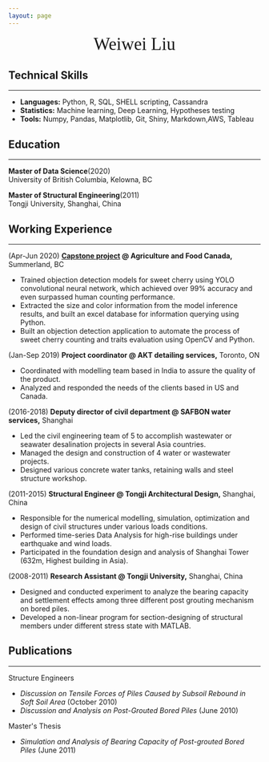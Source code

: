 ```yaml
---
layout: page
---
```

<center><span style="font-family:Didot; font-size:2.5em;">Weiwei Liu</span></center>

## Technical Skills
- - - -

* **Languages:** Python, R, SQL, SHELL scripting, Cassandra
* **Statistics:** Machine learning, Deep Learning, Hypotheses testing
* **Tools:** Numpy, Pandas, Matplotlib, Git, Shiny, Markdown,AWS, Tableau



## Education
- - - -

**Master of Data Science**(2020)   <br />
University of British Columbia, Kelowna, BC

**Master of Structural Engineering**(2011) <br />
Tongji University, Shanghai, China




## Working Experience
- - - -

(Apr-Jun 2020) **[Capstone project](/2020-06-26-real-time-cherry-detection/) @ Agriculture and Food Canada,** Summerland, BC

* Trained objection detection models for sweet cherry using YOLO convolutional neural network, which achieved over 99% accuracy and even surpassed human counting performance.
* Extracted the size and color information from the model inference results, and built an excel database for information querying using Python.
* Built an objection detection application to automate the process of sweet cherry counting and traits evaluation using OpenCV and Python.

(Jan-Sep 2019) **Project coordinator @ AKT detailing services,** Toronto, ON

* Coordinated with modelling team based in India to assure the quality of the product.
* Analyzed and responded the needs of the clients based in US and Canada.

(2016-2018) **Deputy director of civil department @ SAFBON water services,** Shanghai

* Led the civil engineering team of 5 to accomplish wastewater or seawater desalination projects in several Asia countries.
* Managed the design and construction of 4 water or wastewater projects.
* Designed various concrete water tanks, retaining walls and steel structure workshop.

(2011-2015) **Structural Engineer @ Tongji Architectural Design,** Shanghai, China

* Responsible for the numerical modelling, simulation, optimization and design of civil structures under various loads conditions.
* Performed time-series Data Analysis for high-rise buildings under earthquake and wind loads.
* Participated in the foundation design and analysis of Shanghai Tower (632m, Highest building in Asia).

(2008-2011) **Research Assistant @ Tongji University,** Shanghai, China

* Designed and conducted experiment to analyze the bearing capacity and settlement effects among three different post grouting mechanism on bored piles.
* Developed a non-linear program for section-designing of structural members under different stress state with MATLAB.

## Publications
 - - - -

Structure Engineers
* *Discussion on Tensile Forces of Piles Caused by Subsoil Rebound in Soft Soil Area* (October 2010)
* *Discussion and Analysis on Post-Grouted Bored Piles* (June 2010)

Master's Thesis
* *Simulation and Analysis of Bearing Capacity of Post-grouted Bored Piles* (June 2011)
